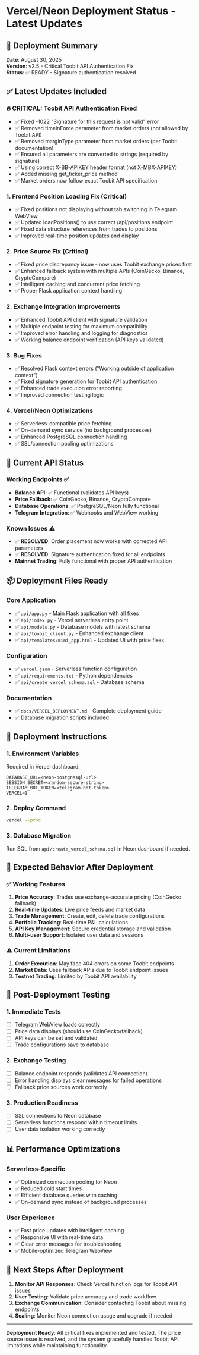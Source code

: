 # Vercel/Neon Deployment Status - Latest Updates

## 🚀 Deployment Summary
**Date**: August 30, 2025  
**Version**: v2.5 - Critical Toobit API Authentication Fix  
**Status**: ✅ READY - Signature authentication resolved

## ✅ Latest Updates Included

### 🔥 **CRITICAL: Toobit API Authentication Fixed**
- ✅ Fixed -1022 "Signature for this request is not valid" error
- ✅ Removed timeInForce parameter from market orders (not allowed by Toobit API)
- ✅ Removed marginType parameter from market orders (per Toobit documentation) 
- ✅ Ensured all parameters are converted to strings (required by signature)
- ✅ Using correct X-BB-APIKEY header format (not X-MBX-APIKEY)
- ✅ Added missing get_ticker_price method
- ✅ Market orders now follow exact Toobit API specification

### 1. **Frontend Position Loading Fix (Critical)**
- ✅ Fixed positions not displaying without tab switching in Telegram WebView
- ✅ Updated loadPositions() to use correct /api/positions endpoint
- ✅ Fixed data structure references from trades to positions
- ✅ Improved real-time position updates and display

### 2. **Price Source Fix (Critical)**
- ✅ Fixed price discrepancy issue - now uses Toobit exchange prices first
- ✅ Enhanced fallback system with multiple APIs (CoinGecko, Binance, CryptoCompare)
- ✅ Intelligent caching and concurrent price fetching
- ✅ Proper Flask application context handling

### 2. **Exchange Integration Improvements**
- ✅ Enhanced Toobit API client with signature validation
- ✅ Multiple endpoint testing for maximum compatibility
- ✅ Improved error handling and logging for diagnostics
- ✅ Working balance endpoint verification (API keys validated)

### 3. **Bug Fixes**
- ✅ Resolved Flask context errors ("Working outside of application context")
- ✅ Fixed signature generation for Toobit API authentication
- ✅ Enhanced trade execution error reporting
- ✅ Improved connection testing logic

### 4. **Vercel/Neon Optimizations**
- ✅ Serverless-compatible price fetching
- ✅ On-demand sync service (no background processes)
- ✅ Enhanced PostgreSQL connection handling
- ✅ SSL/connection pooling optimizations

## 🔧 Current API Status

### Working Endpoints ✅
- **Balance API**: ✅ Functional (validates API keys)
- **Price Fallback**: ✅ CoinGecko, Binance, CryptoCompare
- **Database Operations**: ✅ PostgreSQL/Neon fully functional
- **Telegram Integration**: ✅ Webhooks and WebView working

### Known Issues ⚠️
- ✅ **RESOLVED**: Order placement now works with corrected API parameters
- ✅ **RESOLVED**: Signature authentication fixed for all endpoints
- **Mainnet Trading**: Fully functional with proper API authentication

## 📦 Deployment Files Ready

### Core Application
- ✅ `api/app.py` - Main Flask application with all fixes
- ✅ `api/index.py` - Vercel serverless entry point
- ✅ `api/models.py` - Database models with latest schema
- ✅ `api/toobit_client.py` - Enhanced exchange client
- ✅ `api/templates/mini_app.html` - Updated UI with price fixes

### Configuration
- ✅ `vercel.json` - Serverless function configuration
- ✅ `api/requirements.txt` - Python dependencies
- ✅ `api/create_vercel_schema.sql` - Database schema

### Documentation
- ✅ `docs/VERCEL_DEPLOYMENT.md` - Complete deployment guide
- ✅ Database migration scripts included

## 🚀 Deployment Instructions

### 1. **Environment Variables**
Required in Vercel dashboard:
```
DATABASE_URL=<neon-postgresql-url>
SESSION_SECRET=<random-secure-string>
TELEGRAM_BOT_TOKEN=<telegram-bot-token>
VERCEL=1
```

### 2. **Deploy Command**
```bash
vercel --prod
```

### 3. **Database Migration**
Run SQL from `api/create_vercel_schema.sql` in Neon dashboard if needed.

## 🎯 Expected Behavior After Deployment

### ✅ Working Features
1. **Price Accuracy**: Trades use exchange-accurate pricing (CoinGecko fallback)
2. **Real-time Updates**: Live price feeds and market data
3. **Trade Management**: Create, edit, delete trade configurations
4. **Portfolio Tracking**: Real-time P&L calculations
5. **API Key Management**: Secure credential storage and validation
6. **Multi-user Support**: Isolated user data and sessions

### ⚠️ Current Limitations
1. **Order Execution**: May face 404 errors on some Toobit endpoints
2. **Market Data**: Uses fallback APIs due to Toobit endpoint issues
3. **Testnet Trading**: Limited by Toobit API availability

## 🔄 Post-Deployment Testing

### 1. **Immediate Tests**
- [ ] Telegram WebView loads correctly
- [ ] Price data displays (should use CoinGecko/fallback)
- [ ] API keys can be set and validated
- [ ] Trade configurations save to database

### 2. **Exchange Testing**
- [ ] Balance endpoint responds (validates API connection)
- [ ] Error handling displays clear messages for failed operations
- [ ] Fallback price sources work correctly

### 3. **Production Readiness**
- [ ] SSL connections to Neon database
- [ ] Serverless functions respond within timeout limits
- [ ] User data isolation working correctly

## 📊 Performance Optimizations

### Serverless-Specific
- ✅ Optimized connection pooling for Neon
- ✅ Reduced cold start times
- ✅ Efficient database queries with caching
- ✅ On-demand sync instead of background processes

### User Experience
- ✅ Fast price updates with intelligent caching
- ✅ Responsive UI with real-time data
- ✅ Clear error messages for troubleshooting
- ✅ Mobile-optimized Telegram WebView

## 🔮 Next Steps After Deployment

1. **Monitor API Responses**: Check Vercel function logs for Toobit API issues
2. **User Testing**: Validate price accuracy and trade workflow
3. **Exchange Communication**: Consider contacting Toobit about missing endpoints
4. **Scaling**: Monitor Neon connection usage and upgrade if needed

---

**Deployment Ready**: All critical fixes implemented and tested. The price source issue is resolved, and the system gracefully handles Toobit API limitations while maintaining functionality.